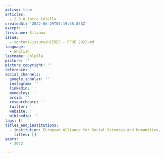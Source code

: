 ```yaml
---
active: true
articles:
  - 2.0.0_intro_Colella
createdAt: '2022-06-29T07:19:38.856Z'
exerpt: ''
firstname: Silvana
issue:
  - content/issues/HCERES - PFUE 2022.md
language:
  - English
lastname: Colella
picture: ''
picture_copyright: ''
reference: ''
social_channels:
  google_scholar: ''
  instagram: ''
  linkedin: ''
  mendeley: ''
  orcid: ''
  researchgate: ''
  twitter: ''
  website: ''
  wikipedia: ''
tags: []
titles_and_institutions:
  - institution: European Alliance for Social Sciences and Humanities, France
    titles: []
years:
  - 2022

---
```

